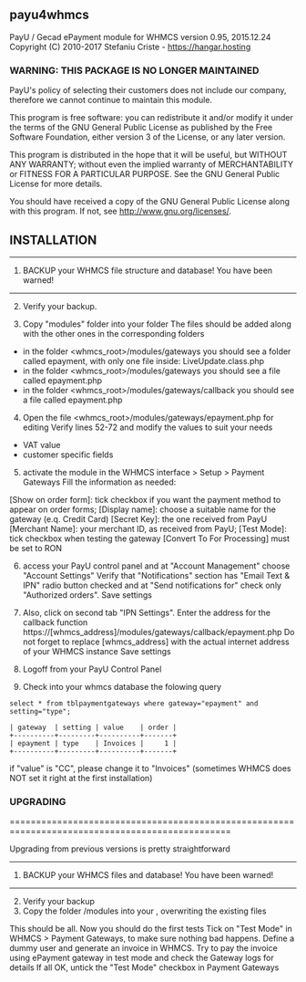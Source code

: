 ## payu4whmcs

PayU / Gecad ePayment module for WHMCS
version 0.95, 2015.12.24
Copyright (C) 2010-2017  Stefaniu Criste - https://hangar.hosting

### WARNING: THIS PACKAGE IS NO LONGER MAINTAINED

PayU's policy of selecting their customers does not include our company,
therefore we cannot continue to maintain this module. 


This program is free software: you can redistribute it and/or modify
it under the terms of the GNU General Public License as published by
the Free Software Foundation, either version 3 of the License, or
any later version.

This program is distributed in the hope that it will be useful,
but WITHOUT ANY WARRANTY; without even the implied warranty of
MERCHANTABILITY or FITNESS FOR A PARTICULAR PURPOSE.  See the
GNU General Public License for more details.

You should have received a copy of the GNU General Public License
along with this program.  If not, see <http://www.gnu.org/licenses/>.



## INSTALLATION

************************************************************************
1) BACKUP your WHMCS file structure and database!  You have been warned!
************************************************************************

2) Verify your backup.

3) Copy "modules" folder into your <whmcs root> folder
The files should be added along with the other ones in the corresponding folders
- in the folder <whmcs_root>/modules/gateways you should see a folder called epayment, with only one file inside: LiveUpdate.class.php
- in the folder <whmcs_root>/modules/gateways you should see a file called epayment.php
- in the folder <whmcs_root>/modules/gateways/callback you should see a file called epayment.php

4) Open the file <whmcs_root>/modules/gateways/epayment.php for editing
Verify lines 52-72 and modify the values to suit your needs
- VAT value
- customer specific fields


5) activate the module in the WHMCS interface > Setup > Payment Gateways
Fill the information as needed:

[Show on order form]:        tick checkbox if you want the payment method to appear on order forms;
[Display name]:              choose a suitable name for the gateway (e.q. Credit Card)
[Secret Key]:                the one received from PayU
[Merchant Name]:             your merchant ID, as received from PayU;
[Test Mode]:                 tick checkbox when testing the gateway
[Convert To For Processing]  must be set to RON


6) access your PayU control panel and at "Account Management" choose "Account Settings"
Verify that "Notifications" section has "Email Text & IPN" radio button checked and at
"Send notifications for" check only "Authorized orders". Save settings


7) Also, click on second tab "IPN Settings".
Enter the address for the callback function
https://[whmcs_address]/modules/gateways/callback/epayment.php
Do not forget to replace [whmcs_address] with the actual internet address of your WHMCS instance
Save settings


8) Logoff from your PayU Control Panel


9) Check into your whmcs database the folowing query

`select * from tblpaymentgateways where gateway="epayment" and setting="type";`

```+----------+---------+----------+-------+
| gateway  | setting | value    | order |
+----------+---------+----------+-------+
| epayment | type    | Invoices |     1 |
+----------+---------+----------+-------+
```

if "value" is "CC", please change it to "Invoices" (sometimes WHMCS does NOT set it right at the first installation)







### UPGRADING
================================================================================================

Upgrading from previous versions is pretty straightforward

************************************************************************
1) BACKUP your WHMCS files and database!  You have been warned!
************************************************************************

2) Verify your backup
3) Copy the folder /modules into your <whmcs root>, overwriting the existing files

This should be all. Now you should do the first tests
Tick on "Test Mode" in WHMCS > Payment Gateways, to make sure nothing bad happens.
Define a dummy user and generate an invoice in WHMCS.
Try to pay the invoice using ePayment gateway in test mode and check the Gateway logs for details
If all OK, untick the "Test Mode" checkbox in Payment Gateways
